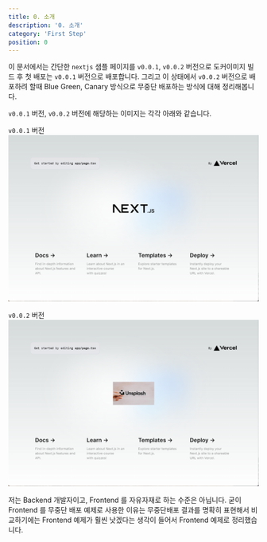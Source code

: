 ```yaml
---
title: 0. 소개
description: '0. 소개'
category: 'First Step'
position: 0
---
```


이 문서에서는 간단한 `nextjs` 샘플 페이지를 `v0.0.1`, `v0.0.2` 버전으로 도커이미지 빌드 후 첫 배포는 `v0.0.1` 버전으로 배포합니다. 그리고 이 상태에서 `v0.0.2` 버전으로 배포하려 할때 Blue Green, Canary 방식으로 무중단 배포하는 방식에 대해 정리해봅니다.<br>

`v0.0.1` 버전, `v0.0.2` 버전에 해당하는 이미지는 각각 아래와 같습니다.<br>

`v0.0.1` 버전
<img src="https://raw.githubusercontent.com/chagchagchag/argocd-rollout-deploy-docs/main/content/en/0.first-step/img/BEFORE.png"/>
<br>

`v0.0.2` 버전
<img src="https://raw.githubusercontent.com/chagchagchag/argocd-rollout-deploy-docs/main/content/en/0.first-step/img/AFTER.png"/>
<br>

저는 Backend 개발자이고, Frontend 를 자유자재로 하는 수준은 아닙니다. 굳이 Frontend 를 무중단 배포 예제로 사용한 이유는 무중단배포 결과를 명확히 표현해서 비교하기에는 Frontend 예제가 훨씬 낫겠다는 생각이 들어서 Frontend 예제로 정리했습니다.<br>
<br>

